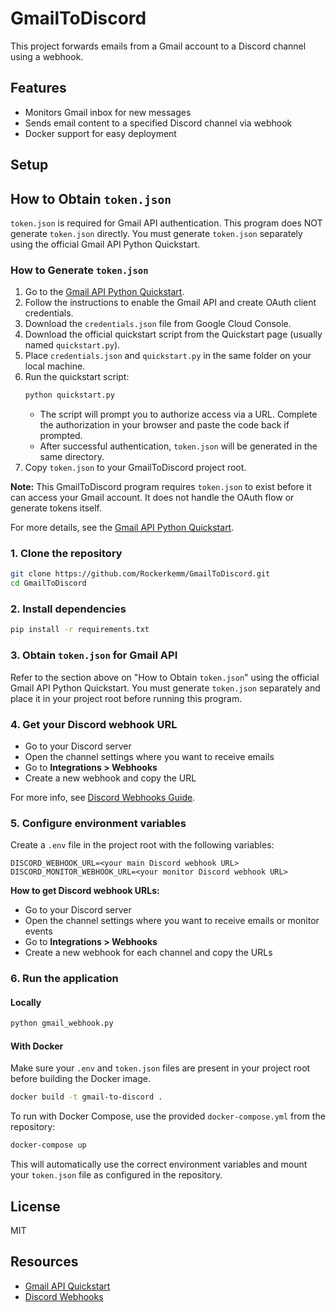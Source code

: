 # GmailToDiscord

This project forwards emails from a Gmail account to a Discord channel using a webhook.

## Features
- Monitors Gmail inbox for new messages
- Sends email content to a specified Discord channel via webhook
- Docker support for easy deployment

## Setup
## How to Obtain `token.json`

`token.json` is required for Gmail API authentication. This program does NOT generate `token.json` directly. You must generate `token.json` separately using the official Gmail API Python Quickstart.

### How to Generate `token.json`
1. Go to the [Gmail API Python Quickstart](https://developers.google.com/gmail/api/quickstart/python).
2. Follow the instructions to enable the Gmail API and create OAuth client credentials.
3. Download the `credentials.json` file from Google Cloud Console.
4. Download the official quickstart script from the Quickstart page (usually named `quickstart.py`).
5. Place `credentials.json` and `quickstart.py` in the same folder on your local machine.
6. Run the quickstart script:
	```sh
	python quickstart.py
	```
	- The script will prompt you to authorize access via a URL. Complete the authorization in your browser and paste the code back if prompted.
	- After successful authentication, `token.json` will be generated in the same directory.
7. Copy `token.json` to your GmailToDiscord project root.

**Note:** This GmailToDiscord program requires `token.json` to exist before it can access your Gmail account. It does not handle the OAuth flow or generate tokens itself.

For more details, see the [Gmail API Python Quickstart](https://developers.google.com/gmail/api/quickstart/python).


### 1. Clone the repository
```sh
git clone https://github.com/Rockerkemm/GmailToDiscord.git
cd GmailToDiscord
```


### 2. Install dependencies
```sh
pip install -r requirements.txt
```


### 3. Obtain `token.json` for Gmail API
Refer to the section above on "How to Obtain `token.json`" using the official Gmail API Python Quickstart. You must generate `token.json` separately and place it in your project root before running this program.


### 4. Get your Discord webhook URL
- Go to your Discord server
- Open the channel settings where you want to receive emails
- Go to **Integrations > Webhooks**
- Create a new webhook and copy the URL

For more info, see [Discord Webhooks Guide](https://support.discord.com/hc/en-us/articles/228383668-Intro-to-Webhooks).


### 5. Configure environment variables
Create a `.env` file in the project root with the following variables:
```
DISCORD_WEBHOOK_URL=<your main Discord webhook URL>
DISCORD_MONITOR_WEBHOOK_URL=<your monitor Discord webhook URL>
```

**How to get Discord webhook URLs:**
- Go to your Discord server
- Open the channel settings where you want to receive emails or monitor events
- Go to **Integrations > Webhooks**
- Create a new webhook for each channel and copy the URLs


### 6. Run the application
#### Locally
```sh
python gmail_webhook.py
```

#### With Docker

Make sure your `.env` and `token.json` files are present in your project root before building the Docker image.

```sh
docker build -t gmail-to-discord .
```

To run with Docker Compose, use the provided `docker-compose.yml` from the repository:
```sh
docker-compose up
```

This will automatically use the correct environment variables and mount your `token.json` file as configured in the repository.

## License
MIT

## Resources
- [Gmail API Quickstart](https://developers.google.com/gmail/api/quickstart/python)
- [Discord Webhooks](https://support.discord.com/hc/en-us/articles/228383668-Intro-to-Webhooks)

